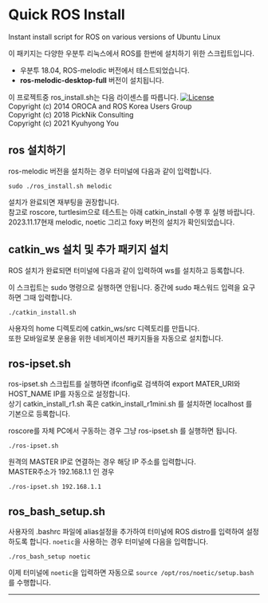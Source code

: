 # Quick ROS Install

Instant install script for ROS on various versions of Ubuntu Linux

이 패키지는 다양한 우분투 리눅스에서 ROS를 한번에 설치하기 위한 스크립트입니다.  

- 우분투 18.04, ROS-melodic 버전에서 테스트되었습니다.  
- **ros-melodic-desktop-full** 버전이 설치됩니다.

이 프로젝트중 ros_install.sh는 다음 라이센스를 따릅니다.
[![License](https://img.shields.io/badge/License-BSD%203--Clause-blue.svg)](https://opensource.org/licenses/BSD-3-Clause)  
Copyright (c) 2014 OROCA and ROS Korea Users Group  
Copyright (c) 2018 PickNik Consulting  
Copyright (c) 2021 Kyuhyong You  

## ros 설치하기

ros-melodic 버전을 설치하는 경우 터미널에 다음과 같이 입력합니다.  

```
sudo ./ros_install.sh melodic
```
설치가 완료되면 재부팅을 권장합니다.  
참고로 roscore, turtlesim으로 테스트는 아래 catkin_install 수행 후 실행 바랍니다.  
2023.11.17현재 melodic, noetic 그리고 foxy 버전의 설치가 확인되었습니다.


## catkin_ws 설치 및 추가 패키지 설치

ROS 설치가 완료되면 터미널에 다음과 같이 입력하여 ws를 설치하고 등록합니다.  

이 스크립트는 sudo 명령으로 실행하면 안됩니다.  중간에 sudo 패스워드 입력을 요구하면 그때 입력합니다.

```
./catkin_install.sh
```
사용자의 home 디렉토리에 catkin_ws/src 디렉토리를 만듭니다.  
또한 모바일로봇 운용을 위한 네비게이션 패키지들을 자동으로 설치합니다.

## ros-ipset.sh

ros-ipset.sh 스크립트를 실행하면 ifconfig로 검색하여 export MATER_URI와 HOST_NAME IP를 자동으로 설정합니다.  
상기 catkin_install_r1.sh 혹은 catkin_install_r1mini.sh 를 설치하면 localhost 를 기본으로 등록합니다.

roscore를 자체 PC에서 구동하는 경우 그냥 ros-ipset.sh 를 실행하면 됩니다.
```
./ros-ipset.sh
```
원격의 MASTER IP로 연결하는 경우 해당 IP 주소를 입력합니다.  
MASTER주소가 192.168.1.1 인 경우
```
./ros-ipset.sh 192.168.1.1
```

## ros_bash_setup.sh

사용자의 .bashrc 파일에 alias설정을 추가하여 터미널에 ROS distro를 입력하여 설정하도록 합니다.
`noetic`을 사용하는 경우 터미널에 다음을 입력합니다.
```
./ros_bash_setup noetic
```
이제 터미널에 `noetic`을 입력하면 자동으로 `source /opt/ros/noetic/setup.bash`를 수행합니다.

  
---
